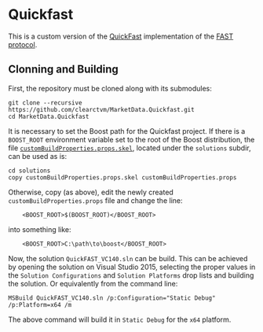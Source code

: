 # Quickfast

This is a custom version of the [QuickFast](https://github.com/objectcomputing/quickfast.git) implementation of the [FAST protocol](https://en.wikipedia.org/wiki/FAST_protocol).


## Clonning and Building

First, the repository must be cloned along with its submodules:

	git clone --recursive https://github.com/clearctvm/MarketData.Quickfast.git
	cd MarketData.Quickfast

It is necessary to set the Boost path for the Quickfast project. If there is a `BOOST_ROOT` environment variable set to the root of the Boost distribution, the file [`customBuildProperties.props.skel`](/solutions/customBuildProperties.props.skel), located under the `solutions` subdir, can be used as is:

    cd solutions
    copy customBuildProperties.props.skel customBuildProperties.props

Otherwise, copy (as above), edit the newly created `customBuildProperties.props` file and change the line:

		<BOOST_ROOT>$(BOOST_ROOT)</BOOST_ROOT>

into something like:

		<BOOST_ROOT>C:\path\to\boost</BOOST_ROOT>

Now, the solution `QuickFAST_VC140.sln` can be build. This can be achieved by opening the solution on Visual Studio 2015, selecting the proper values in the `Solution Configurations` and `Solution Platforms` drop lists and building the solution. Or equivalently from the command line:

	MSBuild QuickFAST_VC140.sln /p:Configuration="Static Debug" /p:Platform=x64 /m

The above command will build it in `Static Debug` for the `x64` platform.

